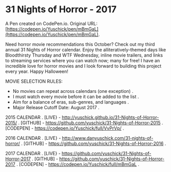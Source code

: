 # 31 Nights of Horror - 2017

A Pen created on CodePen.io. Original URL: [https://codepen.io/Yuschick/pen/mBmGaL](https://codepen.io/Yuschick/pen/mBmGaL).

Need horror movie recommendations this October? Check out my third annual 31 Nights of Horror calendar. Enjoy the alliteratively-themed days like Bloodthirsty Thursday and WTF Wednesday, inline movie trailers, and links to streaming services where you can watch now; many for free! I have an incredible love for horror movies and I look forward to building this project every year. Happy Halloween!

MOVIE SELECTION RULES:  
- No movies can repeat across calendars (one exception) . 
- I must watch every movie before it can be added to the list . 
- Aim for a balance of eras, sub-genres, and languages . 
- Major Release Cutoff Date: August 2017 . 

2015 CALENDAR . 
[LIVE} - http://yuschick.github.io/31-Nights-of-Horror-2015/ . 
[GITHUB] - https://github.com/yuschick/31-Nights-of-Horror-2015 . 
[CODEPEN] - https://codepen.io/Yuschick/full/VvPrVp/ . 

2016 CALENDAR . 
[LIVE} - http://www.danyuschick.com/31-nights-of-horror/ . 
[GITHUB] - https://github.com/yuschick/31-Nights-of-Horror-2016 . 

2017 CALENDAR . 
[LIVE} - https://github.com/yuschick/31-Nights-of-Horror-2017 . 
[GITHUB] - https://github.com/yuschick/31-Nights-of-Horror-2017 . 
[CODEPEN] - https://codepen.io/Yuschick/full/mBmGaL . 
